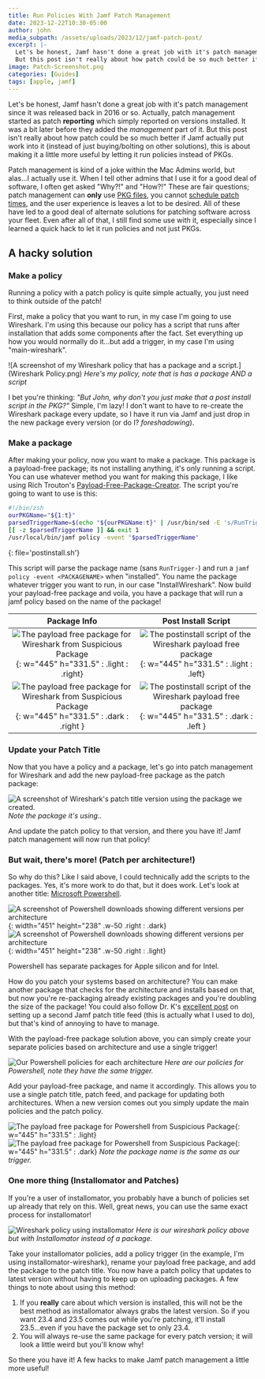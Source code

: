 ```yaml
---
title: Run Policies With Jamf Patch Management
date: 2023-12-22T10:30-05:00
author: john
media_subpath: /assets/uploads/2023/12/jamf-patch-post/
excerpt: |-
  Let's be honest, Jamf hasn't done a great job with it's patch management since it was released back in 2016 or so. Actually, patch management started as patch **reporting** which simply reported on versions installed. It was a bit later before they added the *management* part of it.  
  But this post isn't really about how patch could be so much better if Jamf actually put work into it (instead of just buying/bolting on other solutions), this is about making it a little more useful by letting it run policies instead of PKGs.
image: Patch-Screenshot.png
categories: [Guides]
tags: [apple, jamf]
---
```

Let's be honest, Jamf hasn't done a great job with it's patch management since it was released back in 2016 or so. Actually, patch management started as patch **reporting** which simply reported on versions installed. It was a bit later before they added the *management* part of it. But this post isn't really about how patch could be so much better if Jamf actually put work into it (instead of just buying/bolting on other solutions), this is about making it a little more useful by letting it run policies instead of PKGs.

Patch management is kind of a joke within the Mac Admins world, but alas...I actually use it. When I tell other admins that I use it for a good deal of software, I often get asked "Why?!" and "How?!" These are fair questions; patch management can **only** use [PKG files](https://ideas.jamf.com/ideas/JN-I-16682), you cannot [schedule patch times](https://ideas.jamf.com/ideas/JN-I-22463), and the user experience is leaves a lot to be desired. All of these have led to a good deal of alternate solutions for patching software across your fleet. Even after all of that, I still find some use with it, especially since I learned a quick hack to let it run policies and not just PKGs.

## A hacky solution

### Make a policy

Running a policy with a patch policy is quite simple actually, you just need to think outside of the patch!

First, make a policy that you want to run, in my case I'm going to use Wireshark. I'm using this because our policy has a script that runs after installation that adds some components after the fact. Set everything up how you would normally do it...but add a trigger, in my case I'm using "main-wireshark".

![A screenshot of my Wireshark policy that has a package and a script.](Wireshark Policy.png)
_Here's my policy, note that is has a package AND a script_

I bet you're thinking: *"But John, why don't you just make that a post install script in the PKG?"* Simple, I'm lazy! I don't want to have to re-create the Wireshark package every update, so I have it run via Jamf and just drop in the new package every version (or do I? *foreshadowing*).

### Make a package

After making your policy, now you want to make a package. This package is a payload-free package; its not installing anything, it's only running a script. You can use whatever method you want for making this package, I like using Rich Trouton's [Payload-Free-Package-Creator](https://github.com/rtrouton/Payload-Free-Package-Creator/). The script you're going to want to use is this:

```bash
#!/bin/zsh
ourPKGName="${1:t}"
parsedTriggerName=$(echo "${ourPKGName:t}" | /usr/bin/sed -E 's/RunTrigger-([^.]*)\.pkg.*/\1/g' )
[[ -z $parsedTriggerName ]] && exit 1
/usr/local/bin/jamf policy -event "$parsedTriggerName"
```
{: file='postinstall.sh'}

This script will parse the package name (sans `RunTrigger-`) and run a `jamf policy -event <PACKAGENAME>` when "installed". You name the package whatever trigger you want to run, in our case "InstallWireshark". Now build your payload-free package and voila, you have a package that will run a jamf policy based on the name of the package!

Package Info               |  Post Install Script
:-------------------------:|:-------------------------:
![The payload free package for Wireshark from Suspicious Package](Package-wireshark-light.png){: w="445" h="331.5" : .light : .right} | ![The postinstall script of the Wireshark payload free package](Package-script-wireshark-light.png){: w="445" h="331.5" : .light : .left}
![The payload free package for Wireshark from Suspicious Package](Package-wireshark-dark.png){: w="445" h="331.5" : .dark : .right } | ![The postinstall script of the Wireshark payload free package](Package-script-wireshark-dark.png){: w="445" h="331.5" : .dark : .left }

### Update your Patch Title

Now that you have a policy and a package, let's go into patch management for Wireshark and add the new payload-free package as the patch package:

![A screenshot of Wireshark's patch title version using the package we created.](Patch-wireshark.png)
_Note the package it's using.._

And update the patch policy to that version, and there you have it! Jamf patch management will now run that policy!

### But wait, there's more! (Patch per architecture!)

So why do this? Like I said above, I could technically add the scripts to the packages. Yes, it's more work to do that, but it does work. Let's look at another title: [Microsoft Powershell](https://github.com/PowerShell/PowerShell/releases/tag/v7.4.0).

![A screenshot of Powershell downloads showing different versions per architecture](powershell-downloads-dark.png){: width="451" height="238" .w-50 .right : .dark}
![A screenshot of Powershell downloads showing different versions per architecture](powershell-downloads-light.png){: width="451" height="238" .w-50 .right : .light}

Powershell has separate packages for Apple silicon and for Intel.

How do you patch your systems based on architecture? You can make another package that checks for the architecture and installs based on that, but now you're re-packaging already existing packages and you're doubling the size of the package! You could also follow Dr. K's [excellent post](https://www.modtitan.com/2023/08/using-patch-title-policies-installers.html) on setting up a second Jamf patch title feed (this is actually what I used to do), but that's kind of annoying to have to manage.  

With the payload-free package solution above, you can simply create your separate policies based on architecture and use a single trigger!

![Our Powershell policies for each architecture](Powershell-policies.png)
_Here are our policies for Powershell, note they have the same trigger._

Add your payload-free package, and name it accordingly. This allows you to use a single patch title, patch feed, and package for updating both architectures. When a new version comes out you simply update the main policies and the patch policy.

![The payload free package for Powershell from Suspicious Package](Package-powershell-light.png){: w="445" h="331.5" : .light}
![The payload free package for Powershell from Suspicious Package](Package-powershell-dark.png){: w="445" h="331.5" : .dark}
_Note the package name is the same as our trigger._

### One more thing (Installomator and Patches)

If you're a user of installomator, you probably have a bunch of policies set up already that rely on this.  Well, great news, you can use the same exact process for installomator!

![Wireshark policy using installomator](Installomator-Wireshark.png)
_Here is our wireshark policy above but with Installomator instead of a package._

Take your installomator policies, add a policy trigger (in the example, I'm using installomator-wireshark), rename your payload free package, and add the package to the patch title. You now have a patch policy that updates to latest version without having to keep up on uploading packages. A few things to note about using this method:

1. If you **really** care about which version is installed, this will not be the best method as installomator always grabs the latest version. So if you want 23.4 and 23.5 comes out while you're patching, it'll install 23.5...even if you have the package set to only 23.4.
2. You will always re-use the same package for every patch version; it will look a little weird but you'll know why!

So there you have it! A few hacks to make Jamf patch management a little more useful!
